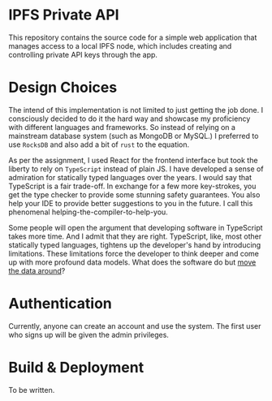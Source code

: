 # IPFS Private API

This repository contains the source code for a simple web application that manages access to a local
IPFS node, which includes creating and controlling private API keys through the app.

# Design Choices

The intend of this implementation is not limited to just getting the job done. I consciously
decided to do it the hard way and showcase my proficiency with different languages and frameworks.
So instead of relying on a mainstream database system (such as MongoDB or MySQL.) I preferred to
use `RocksDB` and also add a bit of `rust` to the equation.

As per the assignment, I used React for the frontend interface but took the liberty to rely on
`TypeScript` instead of plain JS. I have developed a sense of admiration for statically typed
languages over the years. I would say that TypeScript is a fair trade-off. In exchange for a few
more key-strokes, you get the type checker to provide some stunning safety guarantees. You also
help your IDE to provide better suggestions to you in the future. I call this phenomenal
helping-the-compiler-to-help-you.

Some people will open the argument that developing software in TypeScript takes more time. And I
admit that they are right. TypeScript, like, most other statically typed languages, tightens up the
developer's hand by introducing limitations. These limitations force the developer to think deeper
and come up with more profound data models. What does the software do but
[move the data around](https://github.com/xoreaxeaxeax/movfuscator)?

# Authentication

Currently, anyone can create an account and use the system. The first user who signs up will be
given the admin privileges.

# Build & Deployment

To be written.
